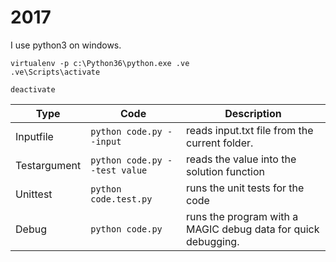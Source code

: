 # 2017

I use python3 on windows.

```batch
virtualenv -p c:\Python36\python.exe .ve
.ve\Scripts\activate

deactivate
```

Type | Code | Description
---- | ---- | ----
Inputfile | `python code.py --input` | reads input.txt file from the current folder.
Testargument | `python code.py --test value` | reads the value into the solution function
Unittest | `python code.test.py` | runs the unit tests for the code
Debug | `python code.py` | runs the program with a MAGIC debug data for quick debugging.